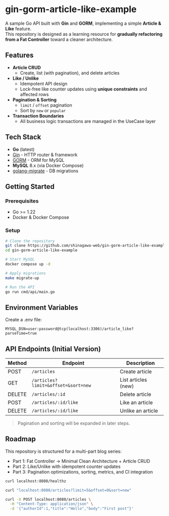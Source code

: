 # gin-gorm-article-like-example

A sample Go API built with **Gin** and **GORM**, implementing a simple **Article & Like** feature.  
This repository is designed as a learning resource for **gradually refactoring from a Fat Controller** toward a cleaner architecture.

## Features

- **Article CRUD**
  - Create, list (with pagination), and delete articles
- **Like / Unlike**
  - Idempotent API design
  - Lock-free like counter updates using **unique constraints** and affected rows
- **Pagination & Sorting**
  - `limit` / `offset` pagination
  - Sort by `new` or `popular`
- **Transaction Boundaries**
  - All business logic transactions are managed in the UseCase layer

## Tech Stack

- **Go** (latest)
- [Gin](https://github.com/gin-gonic/gin) - HTTP router & framework
- [GORM](https://gorm.io/) - ORM for MySQL
- **MySQL** 8.x (via Docker Compose)
- [golang-migrate](https://github.com/golang-migrate/migrate) - DB migrations

## Getting Started

### Prerequisites

- Go >= 1.22
- Docker & Docker Compose

### Setup

```bash
# Clone the repository
git clone https://github.com/shinagawa-web/gin-gorm-article-like-example
cd gin-gorm-article-like-example

# Start MySQL
docker compose up -d

# Apply migrations
make migrate-up

# Run the API
go run cmd/api/main.go
```

## Environment Variables
Create a .env file:

```.env
MYSQL_DSN=user:password@tcp(localhost:3306)/article_like?parseTime=true
```

## API Endpoints (Initial Version)

| Method | Endpoint                            | Description         |
| ------ | ----------------------------------- | ------------------- |
| POST   | `/articles`                         | Create article      |
| GET    | `/articles?limit=&offset=&sort=new` | List articles (new) |
| DELETE | `/articles/:id`                     | Delete article      |
| POST   | `/articles/:id/like`                | Like an article     |
| DELETE | `/articles/:id/like`                | Unlike an article   |

> Pagination and sorting will be expanded in later steps.


## Roadmap

This repository is structured for a multi-part blog series:

- Part 1: Fat Controller → Minimal Clean Architecture + Article CRUD
- Part 2: Like/Unlike with idempotent counter updates
- Part 3: Pagination optimizations, sorting, metrics, and CI integration


```bash
curl localhost:8080/healthz
```

```bash
curl "localhost:8080/articles?limit=5&offset=0&sort=new"
```

```bash
curl -X POST localhost:8080/articles \
  -H "Content-Type: application/json" \
  -d '{"authorId":1,"title":"Hello","body":"First post"}'
```


